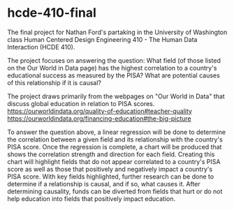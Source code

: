 # hcde-410-final
The final project for Nathan Ford's partaking in the University of Washington class Human Centered Design Engineering 410 - The Human Data Interaction (HCDE 410).

The project focuses on answering the question: What field (of those listed on the Our World in Data page) has the highest correlation to a country's educational success as measured by the PISA? What are potential causes of this relationship if it is causal?

The project draws primarily from the webpages on "Our World in Data" that discuss global education in relation to PISA scores. 
https://ourworldindata.org/quality-of-education#teacher-quality
https://ourworldindata.org/financing-education#the-big-picture

To answer the question above, a linear regression will be done to determine the correlation between a given field and its relationship with the country's PISA score. Once the regression is complete, a chart will be produced that shows the correlation strength and direction for each field. Creating this chart will highlight fields that do not appear correlated to a country's PISA score as well as those that positively and negatively impact a country's PISA score. With key fields highlighted, further research can be done to determine if a relationship is causal, and if so, what causes it. After determining causality, funds can be diverted from fields that hurt or do not help education into fields that positively impact education. 